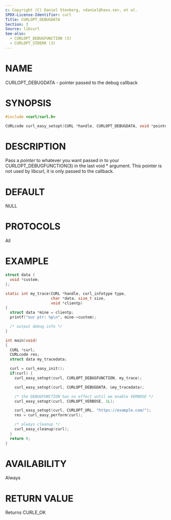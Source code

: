 ```yaml
---
c: Copyright (C) Daniel Stenberg, <daniel@haxx.se>, et al.
SPDX-License-Identifier: curl
Title: CURLOPT_DEBUGDATA
Section: 3
Source: libcurl
See-also:
  - CURLOPT_DEBUGFUNCTION (3)
  - CURLOPT_STDERR (3)
---
```


# NAME

CURLOPT_DEBUGDATA - pointer passed to the debug callback

# SYNOPSIS

~~~c
#include <curl/curl.h>

CURLcode curl_easy_setopt(CURL *handle, CURLOPT_DEBUGDATA, void *pointer);
~~~

# DESCRIPTION

Pass a *pointer* to whatever you want passed in to your
CURLOPT_DEBUGFUNCTION(3) in the last void * argument. This pointer is
not used by libcurl, it is only passed to the callback.

# DEFAULT

NULL

# PROTOCOLS

All

# EXAMPLE

~~~c
struct data {
  void *custom;
};

static int my_trace(CURL *handle, curl_infotype type,
                    char *data, size_t size,
                    void *clientp)
{
  struct data *mine = clientp;
  printf("our ptr: %p\n", mine->custom);

  /* output debug info */
}

int main(void)
{
  CURL *curl;
  CURLcode res;
  struct data my_tracedata;

  curl = curl_easy_init();
  if(curl) {
    curl_easy_setopt(curl, CURLOPT_DEBUGFUNCTION, my_trace);

    curl_easy_setopt(curl, CURLOPT_DEBUGDATA, &my_tracedata);

    /* the DEBUGFUNCTION has no effect until we enable VERBOSE */
    curl_easy_setopt(curl, CURLOPT_VERBOSE, 1L);

    curl_easy_setopt(curl, CURLOPT_URL, "https://example.com/");
    res = curl_easy_perform(curl);

    /* always cleanup */
    curl_easy_cleanup(curl);
  }
  return 0;
}
~~~

# AVAILABILITY

Always

# RETURN VALUE

Returns CURLE_OK
